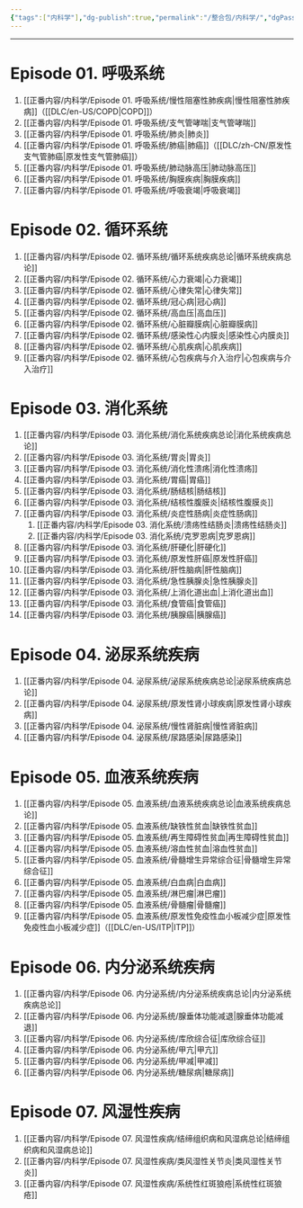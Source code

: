 ```yaml
---
{"tags":["内科学"],"dg-publish":true,"permalink":"/整合包/内科学/","dgPassFrontmatter":true}
---
```


---
# Episode 01. 呼吸系统
1. [[正番内容/内科学/Episode 01. 呼吸系统/慢性阻塞性肺疾病\|慢性阻塞性肺疾病]]（[[DLC/en-US/COPD\|COPD]]）
2. [[正番内容/内科学/Episode 01. 呼吸系统/支气管哮喘\|支气管哮喘]]
3. [[正番内容/内科学/Episode 01. 呼吸系统/肺炎\|肺炎]]
4. [[正番内容/内科学/Episode 01. 呼吸系统/肺癌\|肺癌]]（[[DLC/zh-CN/原发性支气管肺癌\|原发性支气管肺癌]]）
5. [[正番内容/内科学/Episode 01. 呼吸系统/肺动脉高压\|肺动脉高压]]
6. [[正番内容/内科学/Episode 01. 呼吸系统/胸膜疾病\|胸膜疾病]]
7. [[正番内容/内科学/Episode 01. 呼吸系统/呼吸衰竭\|呼吸衰竭]]
# Episode 02. 循环系统
1. [[正番内容/内科学/Episode 02. 循环系统/循环系统疾病总论\|循环系统疾病总论]]
2. [[正番内容/内科学/Episode 02. 循环系统/心力衰竭\|心力衰竭]]
3. [[正番内容/内科学/Episode 02. 循环系统/心律失常\|心律失常]]
4. [[正番内容/内科学/Episode 02. 循环系统/冠心病\|冠心病]]
5. [[正番内容/内科学/Episode 02. 循环系统/高血压\|高血压]]
6. [[正番内容/内科学/Episode 02. 循环系统/心脏瓣膜病\|心脏瓣膜病]]
7. [[正番内容/内科学/Episode 02. 循环系统/感染性心内膜炎\|感染性心内膜炎]]
8. [[正番内容/内科学/Episode 02. 循环系统/心肌疾病\|心肌疾病]]
9. [[正番内容/内科学/Episode 02. 循环系统/心包疾病与介入治疗\|心包疾病与介入治疗]]
# Episode 03. 消化系统
1. [[正番内容/内科学/Episode 03. 消化系统/消化系统疾病总论\|消化系统疾病总论]]
2. [[正番内容/内科学/Episode 03. 消化系统/胃炎\|胃炎]]
3. [[正番内容/内科学/Episode 03. 消化系统/消化性溃疡\|消化性溃疡]]
4. [[正番内容/内科学/Episode 03. 消化系统/胃癌\|胃癌]]
5. [[正番内容/内科学/Episode 03. 消化系统/肠结核\|肠结核]]
6. [[正番内容/内科学/Episode 03. 消化系统/结核性腹膜炎\|结核性腹膜炎]]
7. [[正番内容/内科学/Episode 03. 消化系统/炎症性肠病\|炎症性肠病]]
	1. [[正番内容/内科学/Episode 03. 消化系统/溃疡性结肠炎\|溃疡性结肠炎]]
	2. [[正番内容/内科学/Episode 03. 消化系统/克罗恩病\|克罗恩病]]
8. [[正番内容/内科学/Episode 03. 消化系统/肝硬化\|肝硬化]]
9. [[正番内容/内科学/Episode 03. 消化系统/原发性肝癌\|原发性肝癌]]
10. [[正番内容/内科学/Episode 03. 消化系统/肝性脑病\|肝性脑病]]
11. [[正番内容/内科学/Episode 03. 消化系统/急性胰腺炎\|急性胰腺炎]]
12. [[正番内容/内科学/Episode 03. 消化系统/上消化道出血\|上消化道出血]]
13. [[正番内容/内科学/Episode 03. 消化系统/食管癌\|食管癌]]
14. [[正番内容/内科学/Episode 03. 消化系统/胰腺癌\|胰腺癌]]
# Episode 04. 泌尿系统疾病
1. [[正番内容/内科学/Episode 04. 泌尿系统/泌尿系统疾病总论\|泌尿系统疾病总论]]
2. [[正番内容/内科学/Episode 04. 泌尿系统/原发性肾小球疾病\|原发性肾小球疾病]]
3. [[正番内容/内科学/Episode 04. 泌尿系统/慢性肾脏病\|慢性肾脏病]]
4. [[正番内容/内科学/Episode 04. 泌尿系统/尿路感染\|尿路感染]]
# Episode 05. 血液系统疾病
1. [[正番内容/内科学/Episode 05. 血液系统/血液系统疾病总论\|血液系统疾病总论]]
2. [[正番内容/内科学/Episode 05. 血液系统/缺铁性贫血\|缺铁性贫血]]
3. [[正番内容/内科学/Episode 05. 血液系统/再生障碍性贫血\|再生障碍性贫血]]
4. [[正番内容/内科学/Episode 05. 血液系统/溶血性贫血\|溶血性贫血]]
5. [[正番内容/内科学/Episode 05. 血液系统/骨髓增生异常综合征\|骨髓增生异常综合征]]
6. [[正番内容/内科学/Episode 05. 血液系统/白血病\|白血病]]
7. [[正番内容/内科学/Episode 05. 血液系统/淋巴瘤\|淋巴瘤]]
8. [[正番内容/内科学/Episode 05. 血液系统/骨髓瘤\|骨髓瘤]]
9. [[正番内容/内科学/Episode 05. 血液系统/原发性免疫性血小板减少症\|原发性免疫性血小板减少症]]（[[DLC/en-US/ITP\|ITP]]）
# Episode 06. 内分泌系统疾病
1. [[正番内容/内科学/Episode 06. 内分泌系统/内分泌系统疾病总论\|内分泌系统疾病总论]]
2. [[正番内容/内科学/Episode 06. 内分泌系统/腺垂体功能减退\|腺垂体功能减退]]
3. [[正番内容/内科学/Episode 06. 内分泌系统/库欣综合征\|库欣综合征]]
4. [[正番内容/内科学/Episode 06. 内分泌系统/甲亢\|甲亢]]
5. [[正番内容/内科学/Episode 06. 内分泌系统/甲减\|甲减]]
6. [[正番内容/内科学/Episode 06. 内分泌系统/糖尿病\|糖尿病]]
# Episode 07. 风湿性疾病
1. [[正番内容/内科学/Episode 07. 风湿性疾病/结缔组织病和风湿病总论\|结缔组织病和风湿病总论]]
2. [[正番内容/内科学/Episode 07. 风湿性疾病/类风湿性关节炎\|类风湿性关节炎]]
3. [[正番内容/内科学/Episode 07. 风湿性疾病/系统性红斑狼疮\|系统性红斑狼疮]]